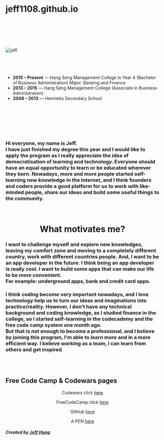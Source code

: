# jeff1108.github.io

<link href="https://fonts.googleapis.com/css?family=Open+Sans+Condensed:300" rel="stylesheet">

<link href="https://fonts.googleapis.com/css?family=Anton|Archivo+Black|Timmana" rel="stylesheet">

<link rel="stylesheet" href="//maxcdn.bootstrapcdn.com/font-awesome/4.5.0/css/font-awesome.min.css"/>


<div class="container main-field"> 
<h1 style="color: white" id="myDIV" align="center">Jeff Hung</h1>


<br>

<img class="larger-image thin-black-border center-block position" src="https://technical.ly/delaware/wp-content/uploads/sites/6/2015/12/17872393499_c2ebdd8f4c_k-e1449073427235.jpg" alt="jeff">
</br> 

  


<div class="row">
  
<div class="background thin-white-border">
  <h2 style="color: white" class="white-text" align="center"> Education and Qualifications   </h2>
</div>
<div class="thin-border">
  <ul class="black-text">
    <li><b>2015 – Present</b> — Hang Seng Management College in Year 4 (Bachelor of Business Administration) Major: Banking and Finance</li>
    <li><b>2013 – 2015</b> — Hang Seng Management College (Associate in Business Administration)</li>
    <li><b>2008 – 2013</b> — Henrietta Secondary School </li>
  </ul>
</div>

<br>
<div class="background thin-white-border">
  <h2 style="color: white" class="white-text" align="center">Introduce Myself</h2>
</div>
<div class="thin-border">
  <h3 class="black-text"> <br>Hi everyone, my name is Jeff.</br>
I have just finished my degree this year and I would like to apply the program as I really appreciate the idea of democratisation of learning and technology. Everyone should have an equal opportunity to learn or be educated wherever they born. Nowadays, more and more people started self-learning new knowledge in the Internet, and I think founders and coders provide a good platform for us to work with like-minded people, share our ideas and build some useful things to the community.
</h4>
</div>


</br>

<h1 class="injected-text" align="center">What motivates me?</h1>
<div class="box brown-box">
  <h3 class="box white-box black-text">I want to challenge myself and explore new knowledges, leaving my comfort zone and moving to a completely different country, work with different countries people.
And, I want to be an app developer in the future. I think being an app developer is really cool. I want to build some apps that can make our life to be more convenient.
    <br>For example: underground apps, bank and credit card apps.</br>
</h3>
  <h3 class="box white-box black-text">I think coding become very important nowadays, and I love technology help us to turn our ideas and imaginations into practice/reality.
However, I don't have any technical background and coding knowledge, as I studied finance in the college, so I started self-learning in the codecademy and the free code camp system one month ago. 
<br>But that is not enough to become a professional, and I believe by joining this program, I'm able to learn more and in a more efficient way. I believe working as a team, I can learn from others and get inspired </br>
</h3>
</div>
<br>
</br>
<div id="question" class="thin-border">
<h2 class="white-text">Free Code Camp & Codewars pages</h3> 
  <div align="center" class="black-text">
    <p> Codewars click <a href="https://www.codewars.com/users/jeff1108">here</a> </p>
    <p> FreeCodeCamp click <a href="https://www.freecodecamp.org">here</a> </p>
    <p> GitHub <a href="https://github.com/jeff1108">here</a> </p>
    <p> A PEN <a href="https://codepen.io/jeff118/pen/ZaZqmd">here</a> </p>
</div>
</div>
  

<div class="page-header"></div>
<h5 class="text-center">Created by <span><a href="https://codepen.io/jeff118/">Jeff Hung</a></span></h5>
